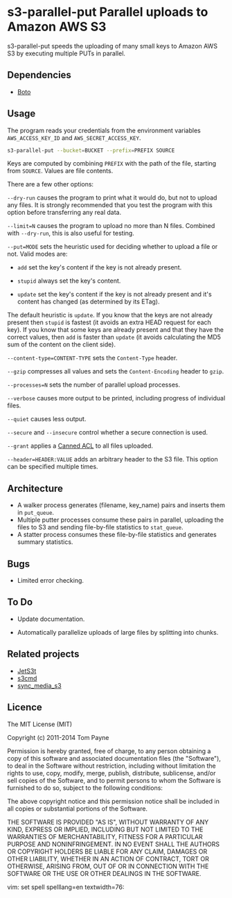 s3-parallel-put  Parallel uploads to Amazon AWS S3
==================================================

s3-parallel-put speeds the uploading of many small keys to Amazon AWS S3 by
executing multiple PUTs in parallel.


Dependencies
------------

* [Boto](http://code.google.com/p/boto/)


Usage
-----

The program reads your credentials from the environment variables
`AWS_ACCESS_KEY_ID` and `AWS_SECRET_ACCESS_KEY`.

```bash
s3-parallel-put --bucket=BUCKET --prefix=PREFIX SOURCE
```

Keys are computed by combining `PREFIX` with the path of the file, starting
from `SOURCE`.  Values are file contents.

There are a few other options:

`--dry-run` causes the program to print what it would do, but not to upload
any files.  It is strongly recommended that you test the program with this
option before transferring any real data.

`--limit=N` causes the program to upload no more than N files.  Combined
with `--dry-run`, this is also useful for testing.

`--put=MODE` sets the heuristic used for deciding whether to upload a file
or not.  Valid modes are:

* `add` set the key's content if the key is not already present.

* `stupid` always set the key's content.

* `update` set the key's content if the key is not already present and it's
  content has changed (as determined by its ETag).

The default heuristic is `update`.  If you know that the keys are not
already present then `stupid` is fastest (it avoids an extra HEAD request
for each key).  If you know that some keys are already present and that they
have the correct values, then `add` is faster than `update` (it avoids
calculating the MD5 sum of the content on the client side).

`--content-type=CONTENT-TYPE` sets the `Content-Type` header.

`--gzip` compresses all values and sets the `Content-Encoding` header to
`gzip`.

`--processes=N` sets the number of parallel upload processes.

`--verbose` causes more output to be printed, including progress of individual files.

`--quiet` causes less output.

`--secure` and `--insecure` control whether a secure connection is used.

`--grant` applies a
[Canned ACL](http://docs.amazonwebservices.com/AmazonS3/latest/dev/ACLOverview.html#CannedACL)
to all files uploaded.

`--header=HEADER:VALUE` adds an arbitrary header to the S3 file. This
option can be specified multiple times.

Architecture
------------

* A walker process generates (filename, key_name) pairs and inserts them in
  `put_queue`.
* Multiple putter processes consume these pairs in parallel, uploading the
  files to S3 and sending file-by-file statistics to `stat_queue`.
* A statter process consumes these file-by-file statistics and generates
  summary statistics.


Bugs
----

* Limited error checking.


To Do
-----

* Update documentation.

* Automatically parallelize uploads of large files by splitting into chunks.


Related projects
----------------

* [JetS3t](http://www.jets3t.org/)
* [s3cmd](http://s3tools.org/s3cmd)
* [sync_media_s3](http://code.google.com/p/django-command-extensions/wiki/sync_media_s3)


Licence
-------

The MIT License (MIT)

Copyright (c) 2011-2014 Tom Payne

Permission is hereby granted, free of charge, to any person obtaining a copy
of this software and associated documentation files (the "Software"), to deal
in the Software without restriction, including without limitation the rights
to use, copy, modify, merge, publish, distribute, sublicense, and/or sell
copies of the Software, and to permit persons to whom the Software is
furnished to do so, subject to the following conditions:

The above copyright notice and this permission notice shall be included in all
copies or substantial portions of the Software.

THE SOFTWARE IS PROVIDED "AS IS", WITHOUT WARRANTY OF ANY KIND, EXPRESS OR
IMPLIED, INCLUDING BUT NOT LIMITED TO THE WARRANTIES OF MERCHANTABILITY,
FITNESS FOR A PARTICULAR PURPOSE AND NONINFRINGEMENT. IN NO EVENT SHALL THE
AUTHORS OR COPYRIGHT HOLDERS BE LIABLE FOR ANY CLAIM, DAMAGES OR OTHER
LIABILITY, WHETHER IN AN ACTION OF CONTRACT, TORT OR OTHERWISE, ARISING FROM,
OUT OF OR IN CONNECTION WITH THE SOFTWARE OR THE USE OR OTHER DEALINGS IN THE
SOFTWARE.

vim: set spell spelllang=en textwidth=76:

